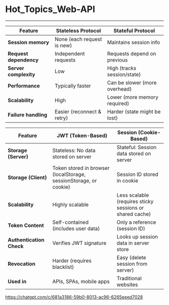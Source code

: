 # Hot_Topics_Web-API
----------------------------

| Feature                | Stateless Protocol         | Stateful Protocol             |
| ---------------------- | -------------------------- | ----------------------------- |
| **Session memory**     | None (each request is new) | Maintains session info        |
| **Request dependency** | Independent requests       | Requests depend on previous   |
| **Server complexity**  | Low                        | High (tracks session/state)   |
| **Performance**        | Typically faster           | Can be slower (more overhead) |
| **Scalability**        | High                       | Lower (more memory required)  |
| **Failure handling**   | Easier (reconnect & retry) | Harder (state might be lost)  |


| Feature                  | JWT (Token-Based)                                                 | Session (Cookie-Based)                                   |
| ------------------------ | ----------------------------------------------------------------- | -------------------------------------------------------- |
| **Storage (Server)**     | Stateless: No data stored on server                               | Stateful: Session data stored on server                  |
| **Storage (Client)**     | Token stored in browser (localStorage, sessionStorage, or cookie) | Session ID stored in cookie                              |
| **Scalability**          | Highly scalable                                                   | Less scalable (requires sticky sessions or shared cache) |
| **Token Content**        | Self-contained (includes user data)                               | Only a reference (session ID)                            |
| **Authentication Check** | Verifies JWT signature                                            | Looks up session data in server store                    |
| **Revocation**           | Harder (requires blacklist)                                       | Easy (delete session from server)                        |
| **Used in**              | APIs, SPAs, mobile apps                                           | Traditional websites                                     |


https://chatgpt.com/c/681a3186-59b0-8013-ac96-6265eeed7028
